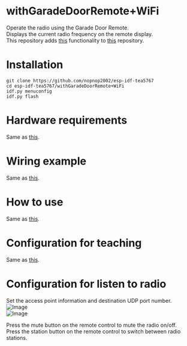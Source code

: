 # withGaradeDoorRemote+WiFi
Operate the radio using the Garade Door Remote.   
Displays the current radio frequency on the remote display.   
This repository adds [this](https://github.com/nopnop2002/esp-idf-tea5767/tree/main/toRemoteDisplay) functionality to [this](https://github.com/nopnop2002/esp-idf-tea5767/tree/main/withGaradeDoorRemote) repository.   

# Installation
```
git clone https://github.com/nopnop2002/esp-idf-tea5767
cd esp-idf-tea5767/withGaradeDoorRemote+WiFi
idf.py menuconfig
idf.py flash
```

# Hardware requirements   
Same as [this](https://github.com/nopnop2002/esp-idf-tea5767/tree/main/withGaradeDoorRemote).   

# Wiring example
Same as [this](https://github.com/nopnop2002/esp-idf-tea5767/tree/main/withGaradeDoorRemote).   

# How to use   
Same as [this](https://github.com/nopnop2002/esp-idf-tea5767/tree/main/withGaradeDoorRemote).   

# Configuration for teaching
Same as [this](https://github.com/nopnop2002/esp-idf-tea5767/tree/main/withGaradeDoorRemote).   

# Configuration for listen to radio
Set the access point information and destination UDP port number.   
![Image](https://github.com/user-attachments/assets/d01bc5f1-b1ae-4872-9733-d80402e659ce)   
![Image](https://github.com/user-attachments/assets/68f6b933-1a86-41e7-bf46-351b672fc4f8)

Press the mute button on the remote control to mute the radio on/off.   
Press the station button on the remote control to switch between radio stations.   
